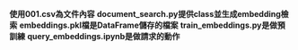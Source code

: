 **使用001.csv為文件內容**
**document_search.py提供class並生成embedding檢索**
**embeddings.pkl檔是DataFrame儲存的檔案**
**train_embeddings.py是做預訓練**
**query_embeddings.ipynb是做請求的動作**